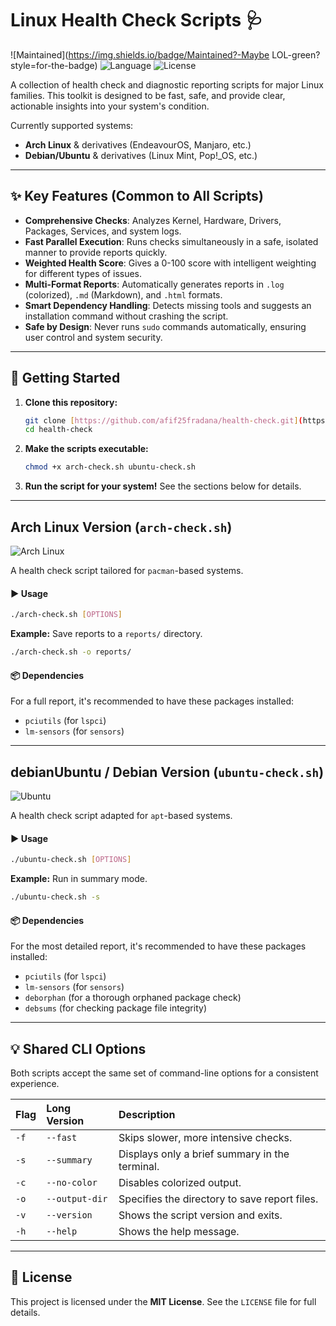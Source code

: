 # Linux Health Check Scripts 🩺

![Maintained](https://img.shields.io/badge/Maintained?-Maybe LOL-green?style=for-the-badge)
![Language](https://img.shields.io/badge/Made%20with-Bash-blue?style=for-the-badge&logo=gnu-bash)
![License](https://img.shields.io/badge/License-MIT-purple?style=for-the-badge)

A collection of health check and diagnostic reporting scripts for major Linux families. This toolkit is designed to be fast, safe, and provide clear, actionable insights into your system's condition.

Currently supported systems:
* **Arch Linux** & derivatives (EndeavourOS, Manjaro, etc.)
* **Debian/Ubuntu** & derivatives (Linux Mint, Pop!_OS, etc.)

---

## ✨ Key Features (Common to All Scripts)

* **Comprehensive Checks**: Analyzes Kernel, Hardware, Drivers, Packages, Services, and system logs.
* **Fast Parallel Execution**: Runs checks simultaneously in a safe, isolated manner to provide reports quickly.
* **Weighted Health Score**: Gives a 0-100 score with intelligent weighting for different types of issues.
* **Multi-Format Reports**: Automatically generates reports in `.log` (colorized), `.md` (Markdown), and `.html` formats.
* **Smart Dependency Handling**: Detects missing tools and suggests an installation command without crashing the script.
* **Safe by Design**: Never runs `sudo` commands automatically, ensuring user control and system security.

---

## 🚀 Getting Started

1.  **Clone this repository:**
    ```bash
    git clone [https://github.com/afif25fradana/health-check.git](https://github.com/afif25fradana/health-check.git)
    cd health-check
    ```

2.  **Make the scripts executable:**
    ```bash
    chmod +x arch-check.sh ubuntu-check.sh
    ```

3.  **Run the script for your system!** See the sections below for details.

---

## Arch Linux Version (`arch-check.sh`)

![Arch Linux](https://img.shields.io/badge/Arch%20Linux-1793D1?style=for-the-badge&logo=arch-linux&logoColor=white)

A health check script tailored for `pacman`-based systems.

#### ▶️ Usage
```bash
./arch-check.sh [OPTIONS]
```
**Example:** Save reports to a `reports/` directory.
```bash
./arch-check.sh -o reports/
```

#### 📦 Dependencies
For a full report, it's recommended to have these packages installed:
* `pciutils` (for `lspci`)
* `lm-sensors` (for `sensors`)

---

## debianUbuntu / Debian Version (`ubuntu-check.sh`)

![Ubuntu](https://img.shields.io/badge/Ubuntu-E95420?style=for-the-badge&logo=ubuntu&logoColor=white)

A health check script adapted for `apt`-based systems.

#### ▶️ Usage
```bash
./ubuntu-check.sh [OPTIONS]
```
**Example:** Run in summary mode.
```bash
./ubuntu-check.sh -s
```

#### 📦 Dependencies
For the most detailed report, it's recommended to have these packages installed:
* `pciutils` (for `lspci`)
* `lm-sensors` (for `sensors`)
* `deborphan` (for a thorough orphaned package check)
* `debsums` (for checking package file integrity)

---

## 💡 Shared CLI Options

Both scripts accept the same set of command-line options for a consistent experience.

| Flag | Long Version    | Description                                  |
| :--- | :-------------- | :------------------------------------------- |
| `-f` | `--fast`        | Skips slower, more intensive checks.         |
| `-s` | `--summary`     | Displays only a brief summary in the terminal. |
| `-c` | `--no-color`    | Disables colorized output.                   |
| `-o` | `--output-dir`  | Specifies the directory to save report files. |
| `-v` | `--version`     | Shows the script version and exits.          |
| `-h` | `--help`        | Shows the help message.                      |

---

## 📜 License

This project is licensed under the **MIT License**. See the `LICENSE` file for full details.
